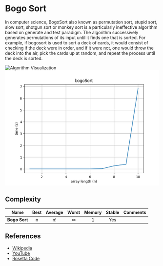 # Bogo Sort

In computer science, BogoSort also known as permutation sort, stupid sort, slow sort, shotgun sort or monkey sort is 
a particularly ineffective algorithm based on generate and test paradigm. The algorithm successively 
generates permutations of its input until it finds one that is sorted.
For example, if bogosort is used to sort a deck of cards, it would consist of checking if the deck were in order, 
and if it were not, one would throw the deck into the air, pick the cards up at random, 
and repeat the process until the deck is sorted.

![Algorithm Visualization](https://idea-instructions.com/bogo-sort.png)
![Time complexity by n times](https://raw.githubusercontent.com/joscha0/ExoticAlgorithms/master/img/bogoSort.png)

## Complexity

| Name                  | Best            | Average             | Worst               | Memory    | Stable    | Comments  |
| --------------------- | :-------------: | :-----------------: | :-----------------: | :-------: | :-------: | :-------- |
| **Bogo Sort**         | n               | n!                  | ∞                   |  1        | Yes       |           |

## References

- [Wikipedia](https://en.wikipedia.org/wiki/Bogosort)
- [YouTube](https://www.youtube.com/watch?v=eU4CQ_kA22g)
- [Rosetta Code](https://rosettacode.org/wiki/Sorting_algorithms/Bogosort)
